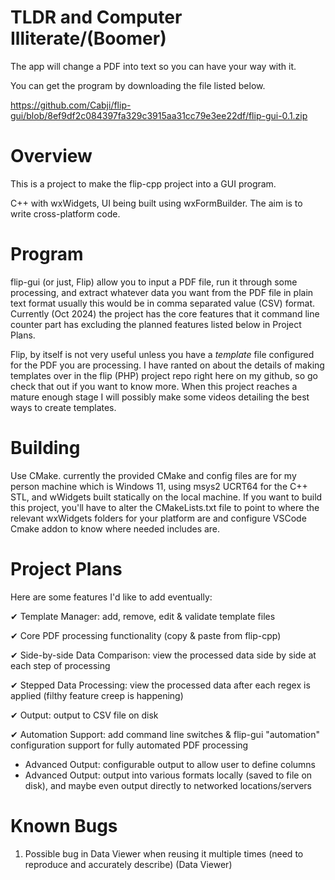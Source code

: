 # TLDR and Computer Illiterate/(Boomer)

The app will change a PDF into text so you can have your way with it.

You can get the program by downloading the file listed below.

https://github.com/Cabji/flip-gui/blob/8ef9df2c084397fa329c3915aa31cc79e3ee22df/flip-gui-0.1.zip

# Overview

This is a project to make the flip-cpp project into a GUI program.

C++ with wxWidgets, UI being built using wxFormBuilder. The aim is to write cross-platform code.

# Program

flip-gui (or just, Flip) allow you to input a PDF file, run it through some processing, and extract whatever data you want from the PDF file in plain text format usually this would be in comma separated value (CSV) format. Currently (Oct 2024) the project has the core features that it command line counter part has excluding the planned features listed below in Project Plans.

Flip, by itself is not very useful unless you have a _template_ file configured for the PDF you are processing. I have ranted on about the details of making templates over in the flip (PHP) project repo right here on my github, so go check that out if you want to know more. When this project reaches a mature enough stage I will possibly make some videos detailing the best ways to create templates.

# Building

Use CMake. currently the provided CMake and config files are for my person machine which is Windows 11, using msys2 UCRT64 for the C++ STL, and wWidgets built statically on the local machine.
If you want to build this project, you'll have to alter the CMakeLists.txt file to point to where the relevant wxWidgets folders for your platform are and configure VSCode Cmake addon to know where needed includes are.

# Project Plans

Here are some features I'd like to add eventually:

✔ Template Manager: add, remove, edit & validate template files

✔ Core PDF processing functionality (copy & paste from flip-cpp)

✔ Side-by-side Data Comparison: view the processed data side by side at each step of processing

✔ Stepped Data Processing: view the processed data after each regex is applied (filthy feature creep is happening)

✔ Output: output to CSV file on disk

✔ Automation Support: add command line switches & flip-gui "automation" configuration support for fully automated PDF processing

- Advanced Output: configurable output to allow user to define columns
- Advanced Output: output into various formats locally (saved to file on disk), and maybe even output directly to networked locations/servers

# Known Bugs

1. Possible bug in Data Viewer when reusing it multiple times (need to reproduce and accurately describe) (Data Viewer)
